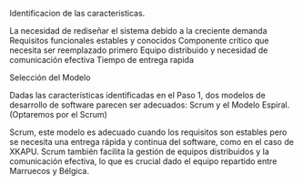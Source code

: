Identificacion de las caracteristicas.

La necesidad de rediseñar el sistema debido a la creciente demanda 
Requisitos funcionales estables y conocidos
Componente crítico que necesita ser reemplazado primero
Equipo distribuido y necesidad de comunicación efectiva
Tiempo de entrega rapida

Selección del Modelo

Dadas las características identificadas en el Paso 1, dos modelos de desarrollo de software parecen ser adecuados: Scrum y el Modelo Espiral. (Optaremos por el Scrum)

Scrum, este modelo es adecuado cuando los requisitos son estables pero se necesita una entrega rápida y continua del software, como en el caso de XKAPU. Scrum también facilita la gestión de equipos distribuidos y la comunicación efectiva, lo que es crucial dado el equipo repartido entre Marruecos y Bélgica.
